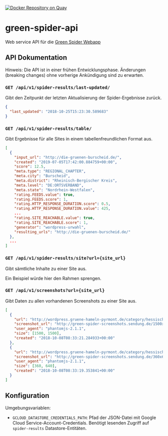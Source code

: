 [![Docker Repository on Quay](https://quay.io/repository/netzbegruenung/green-spider-api/status "Docker Repository on Quay")](https://quay.io/repository/netzbegruenung/green-spider-api)

# green-spider-api

Web service API für die [Green Spider Webapp](https://github.com/netzbegruenung/green-spider-webapp)

## API Dokumentation

Hinweis: Die API ist in einer frühen Entwicklungsphase. Änderungen (breaking changes) ohne vorherige Ankündigung sind zu erwarten.

### `GET /api/v1/spider-results/last-updated/`

Gibt den Zeitpunkt der letzten Aktualisierung der Spider-Ergebnisse zurück.

```json
{
  "last_updated": "2018-10-25T15:23:30.589683"
}
```

### `GET /api/v1/spider-results/table/`

Gibt Ergebnisse für alle Sites in einem tabellenfreundlichen Format aus.

```json
[
  {
    "input_url": "http://die-gruenen-burscheid.de/",
    "created": "2019-07-05T17:42:00.884759+00:00",
    "score": 12.5,
    "meta.type": "REGIONAL_CHAPTER",
    "meta.city": "Burscheid",
    "meta.district": "Rheinisch-Bergischer Kreis",
    "meta.level": "DE:ORTSVERBAND",
    "meta.state": "Nordrhein-Westfalen",
    "rating.FEEDS.value": true,
    "rating.FEEDS.score": 1,
    "rating.HTTP_RESPONSE_DURATION.score": 0.5,
    "rating.HTTP_RESPONSE_DURATION.value": 425,
    ...
    "rating.SITE_REACHABLE.value": true,
    "rating.SITE_REACHABLE.score": 1,
    "generator": "wordpress-urwahl",
    "resulting_urls": "http://die-gruenen-burscheid.de/"
  },
  ...
]
```

### `GET /api/v1/spider-results/site?url={site_url}`

Gibt sämtliche Inhalte zu einer Site aus.

Ein Beispiel würde hier den Rahmen sprengen.

### `GET /api/v1/screenshots?url={site_url}`

Gibt Daten zu allen vorhandenen Screenshots zu einer Site aus.

```json
[
  {
    "url": "http://wordpress.gruene-hameln-pyrmont.de/category/hessisch-oldendorf-gesamt/",
    "screenshot_url": "http://green-spider-screenshots.sendung.de/1500x1500/4fc61b4918dc9eaaef645c694c84224e.png",
    "user_agent": "phantomjs-2.1.1",
    "size": [1500, 1500],
    "created": "2018-10-08T08:33:21.284933+00:00"
  },
  {
    "url": "http://wordpress.gruene-hameln-pyrmont.de/category/hessisch-oldendorf-gesamt/",
    "screenshot_url": "http://green-spider-screenshots.sendung.de/360x640/4fc61b4918dc9eaaef645c694c84224e.png",
    "user_agent": "phantomjs-2.1.1",
    "size": [360, 640],
    "created": "2018-10-08T08:33:19.353841+00:00"
  }
]
```

## Konfiguration

Umgebungsvariablen:

- `GCLOUD_DATASTORE_CREDENTIALS_PATH`: Pfad der JSON-Datei mit Google Cloud Service-Account-Credentials. Benötigt lesenden Zugriff auf `spider-results` Datastore-Entitäten.

